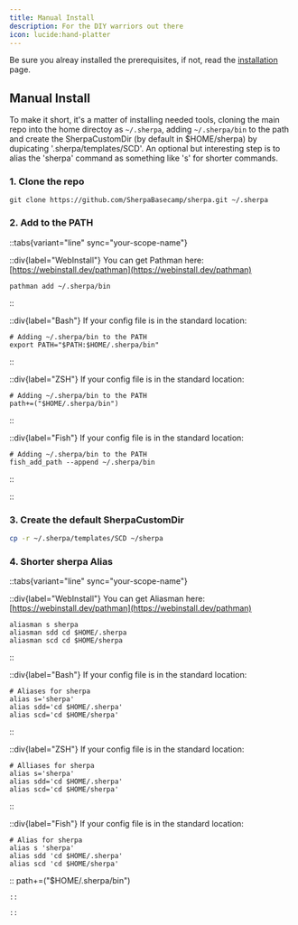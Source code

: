 ```yaml
---
title: Manual Install
description: For the DIY warriors out there
icon: lucide:hand-platter
---
```


Be sure you alreay installed the prerequisites, if not, read the [installation](/getting-started/installation/prerequisites) page.

## Manual Install

To make it short, it's a matter of installing needed tools, cloning the main repo into the home directoy as `~/.sherpa`, adding `~/.sherpa/bin` to the path and create the SherpaCustomDir (by default in $HOME/sherpa) by dupicating '.sherpa/templates/SCD'. An optional but interesting step is to alias the 'sherpa' command as something like 's' for shorter commands.


### 1. Clone the repo

```shell
git clone https://github.com/SherpaBasecamp/sherpa.git ~/.sherpa
```

### 2. Add to the PATH




::tabs{variant="line" sync="your-scope-name"}

  ::div{label="WebInstall"}
  You can get Pathman here: [https://webinstall.dev/pathman](https://webinstall.dev/pathman)
  ```shell []
  pathman add ~/.sherpa/bin
  ```
  ::

  ::div{label="Bash"}
  If your config file is in the standard location:
  ```shell [~/.bashrc]
  # Adding ~/.sherpa/bin to the PATH
  export PATH="$PATH:$HOME/.sherpa/bin"
  ```
  ::

  ::div{label="ZSH"}
  If your config file is in the standard location:
  ```shell [~/.zshrc]
  # Adding ~/.sherpa/bin to the PATH
  path+=("$HOME/.sherpa/bin")
  ```
  ::

  ::div{label="Fish"}
  If your config file is in the standard location:
  ```shell [~/.config/fish/config.fish]
  # Adding ~/.sherpa/bin to the PATH
  fish_add_path --append ~/.sherpa/bin
  ```
  ::

::

### 3. Create the default SherpaCustomDir

```bash
cp -r ~/.sherpa/templates/SCD ~/sherpa
```

### 4. Shorter sherpa Alias

::tabs{variant="line" sync="your-scope-name"}

  ::div{label="WebInstall"}
  You can get Aliasman here: [https://webinstall.dev/pathman](https://webinstall.dev/pathman)
  ```shell []
  aliasman s sherpa
  aliasman sdd cd $HOME/.sherpa
  aliasman scd cd $HOME/sherpa
  ```
  ::

  ::div{label="Bash"}
  If your config file is in the standard location:
  ```shell [~/.bashrc]
  # Aliases for sherpa
  alias s='sherpa'
  alias sdd='cd $HOME/.sherpa'
  alias scd='cd $HOME/sherpa'
  ```
  ::

  ::div{label="ZSH"}
  If your config file is in the standard location:
  ```shell [~/.zshrc]
  # Alliases for sherpa
  alias s='sherpa'
  alias sdd='cd $HOME/.sherpa'
  alias scd='cd $HOME/sherpa'
  ```
  ::

  ::div{label="Fish"}
  If your config file is in the standard location:
  ```shell [~/.config/fish/config.fish]
  # Alias for sherpa
  alias s 'sherpa'
  alias sdd 'cd $HOME/.sherpa'
  alias scd 'cd $HOME/sherpa'
  ```
  ::
  path+=("$HOME/.sherpa/bin")
  ```
  ::

::




